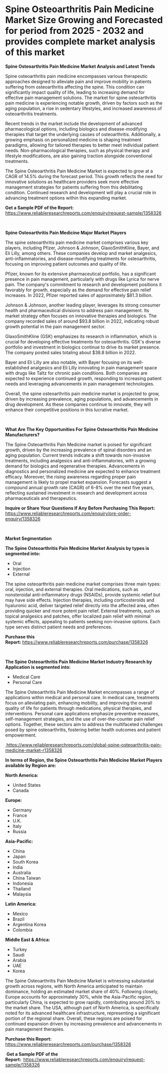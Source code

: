 <p><h1>Spine Osteoarthritis Pain Medicine Market Size Growing and Forecasted for period from 2025 - 2032 and provides complete market analysis of this market</h1></p><p><strong>Spine Osteoarthritis Pain Medicine Market Analysis and Latest Trends</strong></p>
<p><p>Spine osteoarthritis pain medicine encompasses various therapeutic approaches designed to alleviate pain and improve mobility in patients suffering from osteoarthritis affecting the spine. This condition can significantly impact quality of life, leading to increasing demand for effective pain management solutions. The market for spine osteoarthritis pain medicine is experiencing notable growth, driven by factors such as the aging population, a rise in sedentary lifestyles, and increased awareness of osteoarthritis treatments.</p><p>Recent trends in the market include the development of advanced pharmacological options, including biologics and disease-modifying therapies that target the underlying causes of osteoarthritis. Additionally, a growing emphasis on personalized medicine is shaping treatment paradigms, allowing for tailored therapies to better meet individual patient needs. Non-pharmacological therapies, such as physical therapy and lifestyle modifications, are also gaining traction alongside conventional treatments.</p><p>The Spine Osteoarthritis Pain Medicine Market is expected to grow at a CAGR of 14.5% during the forecast period. This growth reflects the need for innovative solutions as healthcare providers seek more effective management strategies for patients suffering from this debilitating condition. Continued research and development will play a crucial role in advancing treatment options within this expanding market.</p></p>
<p><strong>Get a Sample PDF of the Report:&nbsp;</strong> <a href="https://www.reliableresearchreports.com/enquiry/request-sample/1358326?utm_campaign=2754&utm_medium=2&utm_source=Github&utm_content=ia&utm_term=19042025&utm_id=spine-osteoarthritis-pain-medicine">https://www.reliableresearchreports.com/enquiry/request-sample/1358326</a></p>
<p>&nbsp;</p>
<p><strong>Spine Osteoarthritis Pain Medicine Major Market Players</strong></p>
<p><p>The spine osteoarthritis pain medicine market comprises various key players, including Pfizer, Johnson & Johnson, GlaxoSmithKline, Bayer, and Eli Lilly, among others. These companies develop and market analgesics, anti-inflammatories, and disease-modifying treatments for osteoarthritis, focusing on improving patient outcomes and quality of life.</p><p>Pfizer, known for its extensive pharmaceutical portfolio, has a significant presence in pain management, particularly with drugs like Lyrica for nerve pain. The company's commitment to research and development positions it favorably for growth, especially as the demand for effective pain relief increases. In 2022, Pfizer reported sales of approximately $81.3 billion.</p><p>Johnson & Johnson, another leading player, leverages its strong consumer health and pharmaceutical divisions to address pain management. Its market strategy often focuses on innovative therapies and biologics. The company recorded sales of around $93.8 billion in 2022, indicating robust growth potential in the pain management sector.</p><p>GlaxoSmithKline (GSK) emphasizes its research in inflammation, which is crucial for developing effective treatments for osteoarthritis. GSK's diverse portfolio and investment in biologics continue to drive its market presence. The company posted sales totaling about $38.8 billion in 2022.</p><p>Bayer and Eli Lilly are also notable, with Bayer focusing on its well-established analgesics and Eli Lilly innovating in pain management space with drugs like Taltz for chronic pain conditions. Both companies are expected to experience continued growth, responding to increasing patient needs and leveraging advancements in pain management technologies.</p><p>Overall, the spine osteoarthritis pain medicine market is projected to grow, driven by increasing prevalence, aging populations, and advancements in drug development. As these companies continue to innovate, they will enhance their competitive positions in this lucrative market.</p></p>
<p>&nbsp;</p>
<p><strong>What Are The Key Opportunities For Spine Osteoarthritis Pain Medicine Manufacturers?</strong></p>
<p><p>The Spine Osteoarthritis Pain Medicine market is poised for significant growth, driven by the increasing prevalence of spinal disorders and an aging population. Current trends indicate a shift towards non-invasive treatments, including analgesics and anti-inflammatories, with a growing demand for biologics and regenerative therapies. Advancements in diagnostics and personalized medicine are expected to enhance treatment efficacy. Moreover, the rising awareness regarding proper pain management is likely to propel market expansion. Forecasts suggest a compound annual growth rate (CAGR) of 6-8% over the next five years, reflecting sustained investment in research and development across pharmaceuticals and therapeutics.</p></p>
<p><strong>Inquire or Share Your Questions If Any Before Purchasing This Report:</strong> <a href="https://www.reliableresearchreports.com/enquiry/pre-order-enquiry/1358326?utm_campaign=2754&utm_medium=2&utm_source=Github&utm_content=ia&utm_term=19042025&utm_id=spine-osteoarthritis-pain-medicine">https://www.reliableresearchreports.com/enquiry/pre-order-enquiry/1358326</a></p>
<p>&nbsp;</p>
<p><strong>Market Segmentation</strong></p>
<p><strong>The Spine Osteoarthritis Pain Medicine Market Analysis by types is segmented into:</strong></p>
<p><ul><li>Oral</li><li>Injection</li><li>External</li></ul></p>
<p><p>The spine osteoarthritis pain medicine market comprises three main types: oral, injection, and external therapies. Oral medications, such as nonsteroidal anti-inflammatory drugs (NSAIDs), provide systemic relief but may have side effects. Injection therapies, including corticosteroids and hyaluronic acid, deliver targeted relief directly into the affected area, often providing quicker and more potent pain relief. External treatments, such as topical analgesics and patches, offer localized pain relief with minimal systemic effects, appealing to patients seeking non-invasive options. Each type serves distinct patient needs and preferences.</p></p>
<p><strong>Purchase this Report:&nbsp;</strong><a href="https://www.reliableresearchreports.com/purchase/1358326?utm_campaign=2754&utm_medium=2&utm_source=Github&utm_content=ia&utm_term=19042025&utm_id=spine-osteoarthritis-pain-medicine">https://www.reliableresearchreports.com/purchase/1358326</a></p>
<p>&nbsp;</p>
<p><strong>The Spine Osteoarthritis Pain Medicine Market Industry Research by Application is segmented into:</strong></p>
<p><ul><li>Medical Care</li><li>Personal Care</li></ul></p>
<p><p>The Spine Osteoarthritis Pain Medicine Market encompasses a range of applications within medical and personal care. In medical care, treatments focus on alleviating pain, enhancing mobility, and improving the overall quality of life for patients through medications, physical therapies, and interventions. Personal care applications emphasize preventive measures, self-management strategies, and the use of over-the-counter pain relief options. Together, these sectors aim to address the multifaceted challenges posed by spine osteoarthritis, fostering better health outcomes and patient empowerment.</p></p>
<p><a href="https://www.reliableresearchreports.com/global-spine-osteoarthritis-pain-medicine-market-r1358326?utm_campaign=2754&utm_medium=2&utm_source=Github&utm_content=ia&utm_term=19042025&utm_id=spine-osteoarthritis-pain-medicine">&nbsp;https://www.reliableresearchreports.com/global-spine-osteoarthritis-pain-medicine-market-r1358326</a></p>
<p><strong>In terms of Region, the Spine Osteoarthritis Pain Medicine Market Players available by Region are:</strong></p>
<p>
    <p> <strong> North America: </strong>
        <ul>
            <li>United States</li>
            <li>Canada</li>
        </ul>
        </p> 
    <p> <strong> Europe: </strong>
        <ul>
            <li>Germany</li>
            <li>France</li>
            <li>U.K.</li>
            <li>Italy</li>
            <li>Russia</li>
        </ul>
        </p> 
    <p> <strong> Asia-Pacific: </strong>
        <ul>
            <li>China</li>
            <li>Japan</li>
            <li>South Korea</li>
            <li>India</li>
            <li>Australia</li>
            <li>China Taiwan</li>
            <li>Indonesia</li>
            <li>Thailand</li>
            <li>Malaysia</li>
        </ul>
        </p> 
    <p> <strong> Latin America: </strong>
        <ul>
            <li>Mexico</li>
            <li>Brazil</li>
            <li>Argentina Korea</li>
            <li>Colombia</li>
        </ul>
        </p> 
    <p> <strong> Middle East & Africa: </strong>
        <ul>
            <li>Turkey</li>
            <li>Saudi</li>
            <li>Arabia</li>
            <li>UAE</li>
            <li>Korea</li>
        </ul>
    </p>
    </p>
<p><p>The Spine Osteoarthritis Pain Medicine Market is witnessing substantial growth across regions, with North America anticipated to maintain dominance, holding an estimated market share of 40%. Following closely, Europe accounts for approximately 30%, while the Asia-Pacific region, particularly China, is expected to grow rapidly, contributing around 20% to the market share. The USA, although part of North America, is specifically noted for its advanced healthcare infrastructure, representing a significant portion of the regional share. Overall, these regions are poised for continued expansion driven by increasing prevalence and advancements in pain management therapies.</p></p>
<p><strong>Purchase this Report: </strong><a href="https://www.reliableresearchreports.com/purchase/1358326?utm_campaign=2754&utm_medium=2&utm_source=Github&utm_content=ia&utm_term=19042025&utm_id=spine-osteoarthritis-pain-medicine">https://www.reliableresearchreports.com/purchase/1358326</a></p>
<p>&nbsp;<strong>Get a Sample PDF of the Report:&nbsp;&nbsp;</strong><a href="https://www.reliableresearchreports.com/enquiry/request-sample/1358326?utm_campaign=2754&utm_medium=2&utm_source=Github&utm_content=ia&utm_term=19042025&utm_id=spine-osteoarthritis-pain-medicine">https://www.reliableresearchreports.com/enquiry/request-sample/1358326</a></p>
<p><strong></strong></p>
<p><p></p><p></p><p></p></p>